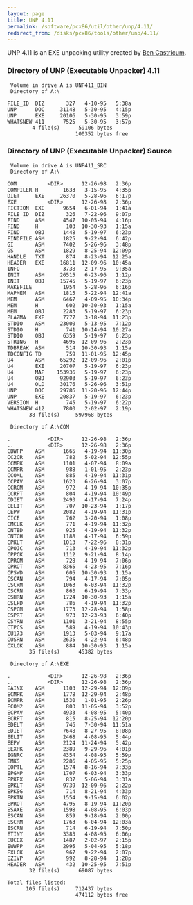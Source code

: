 ```yaml
---
layout: page
title: UNP 4.11
permalink: /software/pcx86/util/other/unp/4.11/
redirect_from: /disks/pcx86/tools/other/unp/4.11/
---
```


UNP 4.11 is an EXE unpacking utility created by [Ben Castricum](http://unp.bencastricum.nl/).

### Directory of UNP (Executable Unpacker) 4.11

     Volume in drive A is UNP411_BIN
     Directory of A:\

    FILE_ID  DIZ       327   4-10-95   5:38a
    UNP      DOC     31148   5-30-95   4:15p
    UNP      EXE     20106   5-30-95   3:59p
    WHATSNEW 411      7525   5-30-95   3:57p
            4 file(s)      59106 bytes
                          100352 bytes free

### Directory of UNP (Executable Unpacker) Source

     Volume in drive A is UNP411_SRC
     Directory of A:\

    COM          <DIR>      12-26-98   2:36p
    COMPILER H        1633   3-15-95   4:35p
    DIET     EXE     26370   5-28-96   6:17p
    EXE          <DIR>      12-26-98   2:36p
    FICTION  EXE      9654   6-01-94   1:41a
    FILE_ID  DIZ       326   7-22-96   9:07p
    FIND     ASM      4547  10-05-94   4:16p
    FIND     H         103  10-30-93   1:15a
    FIND     OBJ      1448   5-19-97   6:23p
    FINDFILE ASM      1825   9-22-94   6:42p
    GI       ASM      7402   5-26-96   3:48p
    GS       ASM      1829   8-25-94  12:09p
    HANDLE   TXT       874   8-23-94  12:25a
    HEADER   EXE     16811  12-09-96  10:45a
    INFO              3738   2-17-95   9:35a
    INIT     ASM     26515   6-23-96   1:12p
    INIT     OBJ     15745   5-19-97   6:23p
    MAKEFILE          1954   5-28-96   6:16p
    MAPMEM   ASM      1815   5-22-94  12:41a
    MEM      ASM      6467   4-09-95  10:34p
    MEM      H         602  10-30-93   1:15a
    MEM      OBJ      2283   5-19-97   6:23p
    PLAZMA   EXE      7777   3-18-94  11:23p
    STDIO    ASM     23000   5-13-95   7:12p
    STDIO    H         741  10-14-94  10:27a
    STDIO    OBJ      6359   5-19-97   6:23p
    STRING   H        4695  12-09-96   2:23p
    TDBREAK  ASM       514  10-30-93   1:15a
    TDCONFIG TD        759  11-01-95  12:45p
    U4       ASM     65292  12-09-96   2:01p
    U4       EXE     20707   5-19-97   6:23p
    U4       MAP    153936   5-19-97   6:23p
    U4       OBJ     92903   5-19-97   6:23p
    U4       OLD     30176   5-26-96   3:51p
    UNP      DOC     29786  11-20-96  12:44p
    UNP      EXE     20837   5-19-97   6:23p
    VERSION  H         745   5-19-97   6:22p
    WHATSNEW 412      7800   2-02-97   2:19p
           38 file(s)     597968 bytes

     Directory of A:\COM

    .            <DIR>      12-26-98   2:36p
    ..           <DIR>      12-26-98   2:36p
    CBWFP    ASM      1665   4-19-94  11:30p
    CC2CR    ASM       782   5-02-94  12:55p
    CCMPK    ASM      1101   4-07-94   8:09a
    CCMPR    ASM       988   1-01-95   2:23p
    CCOML    ASM       885   4-19-94  11:31p
    CCPAV    ASM      1623   6-26-94   3:07p
    CCRCM    ASM       972   4-19-94  10:35p
    CCRPT    ASM       804   4-19-94  10:49p
    CDIET    ASM      2493   4-17-94   7:24p
    CELIT    ASM       707  10-23-94   1:17p
    CEPW     ASM      2082   4-19-94  11:31p
    CICE     ASM       762   3-20-94   1:08p
    CMCLK    ASM       771   4-19-94  11:32p
    CNTBD    ASM       925   4-19-94  11:32p
    CNTCH    ASM      1188   4-17-94   6:59p
    CPKLT    ASM      1013   7-22-96   8:31p
    CPOJC    ASM       713   4-19-94  11:32p
    CPPCK    ASM      1112   9-21-94   8:14p
    CPRCM    ASM       728   4-19-94   7:06p
    CPROT    ASM      8365   4-23-95   7:16p
    CPSWD    ASM       605  10-30-93   1:15a
    CSCAN    ASM       794   4-17-94   7:05p
    CSCRM    ASM      1063   6-03-94  11:32p
    CSCRN    ASM       863   6-19-94   7:33p
    CSHRN    ASM      1724  10-30-93   1:15a
    CSLFD    ASM       786   4-19-94  11:32p
    CSPCM    ASM      1773  12-28-94   1:58p
    CSPRT    ASM       973  12-23-93   6:40p
    CSYRN    ASM      1101   3-21-94   8:55p
    CTPCS    ASM       589   4-19-94  10:43p
    CU173    ASM      1913   5-03-94   9:17a
    CUSRN    ASM      2635   4-22-94   6:48p
    CXLCK    ASM       884  10-30-93   1:15a
           35 file(s)      45382 bytes

     Directory of A:\EXE

    .            <DIR>      12-26-98   2:36p
    ..           <DIR>      12-26-98   2:36p
    EAINX    ASM      1103  12-29-94  12:09p
    ECMPK    ASM      1778  12-29-94   2:48p
    ECMPR    ASM      1530   1-01-95   2:26p
    ECOM2    ASM       803  11-05-94   3:52p
    ECPAV    ASM      4933   4-08-95   5:40p
    ECRPT    ASM       815   8-25-94  12:20p
    EDELT    ASM       746   7-30-94  11:51a
    EDIET    ASM      7648   8-27-95   8:08p
    EELIT    ASM      2468   4-08-95   5:44p
    EEPW     ASM      2124  11-24-94   5:42p
    EEXPK    ASM      2389   9-29-96   4:01p
    EGNRC    ASM      4354   4-08-95   5:59p
    EMKS     ASM      2286   4-05-95   5:25p
    EOPTL    ASM      1574   8-16-94   7:33p
    EPGMP    ASM      1707   6-03-94   3:33p
    EPKEX    ASM       837   5-06-94   3:31a
    EPKLT    ASM      9739  12-09-96   2:22p
    EPKSG    ASM       714   8-21-94   4:33p
    EPKTN    ASM      1554   9-15-94   6:02p
    EPROT    ASM      4795   8-19-94  11:20p
    ESAXE    ASM      1598   4-08-95   6:03p
    ESCAN    ASM       859   9-18-94   2:00p
    ESCRM    ASM      1763   6-04-94  12:03a
    ESCRN    ASM       714   6-19-94   7:50p
    ETINY    ASM      3383   4-08-95   6:06p
    EUCEX    ASM      1487   2-02-97   2:15p
    EWWPP    ASM      2995   5-04-95   5:18p
    EXLCK    ASM       967   9-22-94   2:07p
    EZIVP    ASM       992   8-28-94   1:28p
    HEADER   ASM       432  10-25-95   7:51p
           32 file(s)      69087 bytes

    Total files listed:
          105 file(s)     712437 bytes
                          474112 bytes free
